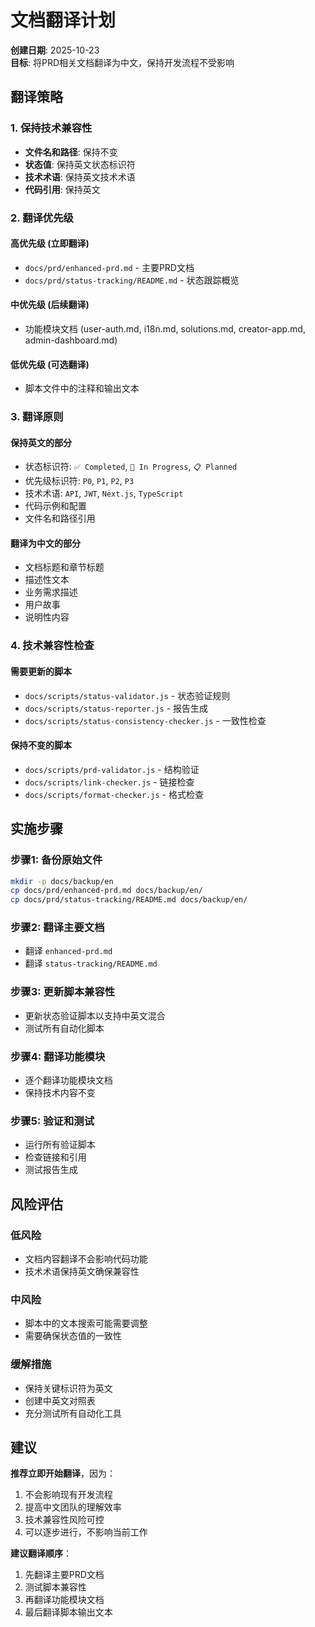 # 文档翻译计划

**创建日期**: 2025-10-23  
**目标**: 将PRD相关文档翻译为中文，保持开发流程不受影响

## 翻译策略

### 1. 保持技术兼容性
- **文件名和路径**: 保持不变
- **状态值**: 保持英文状态标识符
- **技术术语**: 保持英文技术术语
- **代码引用**: 保持英文

### 2. 翻译优先级

#### 高优先级 (立即翻译)
- `docs/prd/enhanced-prd.md` - 主要PRD文档
- `docs/prd/status-tracking/README.md` - 状态跟踪概览

#### 中优先级 (后续翻译)
- 功能模块文档 (user-auth.md, i18n.md, solutions.md, creator-app.md, admin-dashboard.md)

#### 低优先级 (可选翻译)
- 脚本文件中的注释和输出文本

### 3. 翻译原则

#### 保持英文的部分
- 状态标识符: `✅ Completed`, `🔄 In Progress`, `📋 Planned`
- 优先级标识符: `P0`, `P1`, `P2`, `P3`
- 技术术语: `API`, `JWT`, `Next.js`, `TypeScript`
- 代码示例和配置
- 文件名和路径引用

#### 翻译为中文的部分
- 文档标题和章节标题
- 描述性文本
- 业务需求描述
- 用户故事
- 说明性内容

### 4. 技术兼容性检查

#### 需要更新的脚本
- `docs/scripts/status-validator.js` - 状态验证规则
- `docs/scripts/status-reporter.js` - 报告生成
- `docs/scripts/status-consistency-checker.js` - 一致性检查

#### 保持不变的脚本
- `docs/scripts/prd-validator.js` - 结构验证
- `docs/scripts/link-checker.js` - 链接检查
- `docs/scripts/format-checker.js` - 格式检查

## 实施步骤

### 步骤1: 备份原始文件
```bash
mkdir -p docs/backup/en
cp docs/prd/enhanced-prd.md docs/backup/en/
cp docs/prd/status-tracking/README.md docs/backup/en/
```

### 步骤2: 翻译主要文档
- 翻译 `enhanced-prd.md`
- 翻译 `status-tracking/README.md`

### 步骤3: 更新脚本兼容性
- 更新状态验证脚本以支持中英文混合
- 测试所有自动化脚本

### 步骤4: 翻译功能模块
- 逐个翻译功能模块文档
- 保持技术内容不变

### 步骤5: 验证和测试
- 运行所有验证脚本
- 检查链接和引用
- 测试报告生成

## 风险评估

### 低风险
- 文档内容翻译不会影响代码功能
- 技术术语保持英文确保兼容性

### 中风险
- 脚本中的文本搜索可能需要调整
- 需要确保状态值的一致性

### 缓解措施
- 保持关键标识符为英文
- 创建中英文对照表
- 充分测试所有自动化工具

## 建议

**推荐立即开始翻译**，因为：
1. 不会影响现有开发流程
2. 提高中文团队的理解效率
3. 技术兼容性风险可控
4. 可以逐步进行，不影响当前工作

**建议翻译顺序**：
1. 先翻译主要PRD文档
2. 测试脚本兼容性
3. 再翻译功能模块文档
4. 最后翻译脚本输出文本

